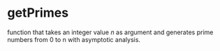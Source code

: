 # getPrimes
function that takes an integer value *n* as argument and generates prime numbers from 0 to n with asymptotic analysis.
